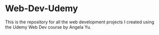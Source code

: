 # Web-Dev-Udemy
This is the repository for all the web development projects I created using the Udemy Web Dev course by Angela Yu.
